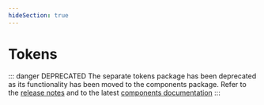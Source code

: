 ```yaml
---
hideSection: true
---
```


# Tokens

::: danger DEPRECATED
The separate tokens package has been deprecated as its functionality has been moved to the components package. Refer to the [release notes](https://github.com/bcc-code/bcc-design-library/releases/tag/v0.13.0) and to the latest [components documentation](../design-library/README.md) 
:::

